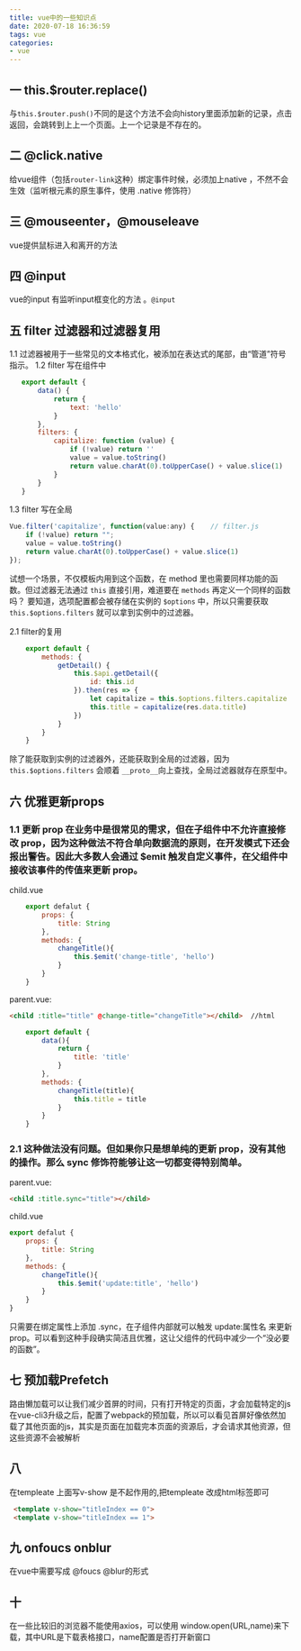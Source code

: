 ```yaml
---
title: vue中的一些知识点
date: 2020-07-18 16:36:59
tags: vue
categories:
- vue
---
```

## 一 this.$router.replace()
与`this.$router.push()`不同的是这个方法不会向history里面添加新的记录，点击返回，会跳转到上上一个页面。上一个记录是不存在的。

## 二 @click.native
给vue组件（包括`router-link`这种）绑定事件时候，必须加上native ，不然不会生效（监听根元素的原生事件，使用 .native 修饰符）

## 三 @mouseenter，@mouseleave
vue提供鼠标进入和离开的方法

## 四 @input
vue的input 有监听input框变化的方法 。`@input`

## 五 filter 过滤器和过滤器复用
1.1 过滤器被用于一些常见的文本格式化，被添加在表达式的尾部，由“管道”符号指示。
1.2 filter 写在组件中
 ```js
    export default {
        data() {
            return {
                text: 'hello'
            }  
        },
        filters: {
            capitalize: function (value) {
                if (!value) return ''
                value = value.toString()
                return value.charAt(0).toUpperCase() + value.slice(1)
            }
        }
    }
```
1.3 filter 写在全局
```js
Vue.filter('capitalize', function(value:any) {    // filter.js
    if (!value) return "";
    value = value.toString()
    return value.charAt(0).toUpperCase() + value.slice(1)
});
```
试想一个场景，不仅模板内用到这个函数，在 method 里也需要同样功能的函数。但过滤器无法通过 `this` 直接引用，难道要在 `methods` 再定义一个同样的函数吗？
要知道，选项配置都会被存储在实例的 `$options` 中，所以只需要获取 `this.$options.filters` 就可以拿到实例中的过滤器。  

2.1 filter的复用
```js
    export default {
        methods: {
            getDetail() {
                this.$api.getDetail({
                    id: this.id
                }).then(res => {
                    let capitalize = this.$options.filters.capitalize
                    this.title = capitalize(res.data.title)
                })
            }
        }
    }
```
除了能获取到实例的过滤器外，还能获取到全局的过滤器，因为 `this.$options.filters` 会顺着 `__proto__`向上查找，全局过滤器就存在原型中。

## 六 优雅更新props
### 1.1 更新 prop 在业务中是很常见的需求，但在子组件中不允许直接修改 prop，因为这种做法不符合单向数据流的原则，在开发模式下还会报出警告。因此大多数人会通过 $emit 触发自定义事件，在父组件中接收该事件的传值来更新 prop。
child.vue
```js
    export defalut {
        props: {
            title: String  
        },
        methods: {
            changeTitle(){
                this.$emit('change-title', 'hello')
            }
        }
    }
```
parent.vue:
```html
<child :title="title" @change-title="changeTitle"></child>  //html
```
```js
    export default {
        data(){
            return {
                title: 'title'
            }  
        },
        methods: {
            changeTitle(title){
                this.title = title
            }
        }
    }
```
### 2.1 这种做法没有问题。但如果你只是想单纯的更新 prop，没有其他的操作。那么 sync 修饰符能够让这一切都变得特别简单。  

parent.vue:
```html
<child :title.sync="title"></child>
```
child.vue
```js
export defalut {
    props: {
        title: String  
    },
    methods: {
        changeTitle(){
            this.$emit('update:title', 'hello')
        }
    }
}
```
只需要在绑定属性上添加 .sync，在子组件内部就可以触发 update:属性名 来更新 prop。可以看到这种手段确实简洁且优雅，这让父组件的代码中减少一个“没必要的函数”。

## 七 预加载Prefetch
路由懒加载可以让我们减少首屏的时间，只有打开特定的页面，才会加载特定的js
在vue-cli3升级之后，配置了webpack的预加载，所以可以看见首屏好像依然加载了其他页面的js，其实是页面在加载完本页面的资源后，才会请求其他资源，但这些资源不会被解析

## 八
在templeate 上面写v-show 是不起作用的,把templeate 改成html标签即可
```html
 <template v-show="titleIndex == 0">
 <template v-show="titleIndex == 1">
 ```

 ## 九 onfoucs onblur
 在vue中需要写成 @foucs @blur的形式

 ## 十
 在一些比较旧的浏览器不能使用axios，可以使用
window.open(URL,name)来下载，其中URL是下载表格接口，name配置是否打开新窗口